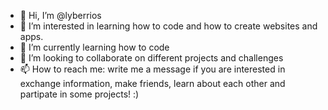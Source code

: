 - 👋 Hi, I’m @lyberrios
- 👀 I’m interested in learning how to code and how to create websites and apps.
- 🌱 I’m currently learning how to code
- 💞️ I’m looking to collaborate on different projects and challenges 
- 📫 How to reach me: write me a message if you are interested in exchange information, make friends, learn about each other and partipate in some projects! :)

<!---
apapacho/apapacho is a ✨ special ✨ repository because its `README.md` (this file) appears on your GitHub profile.
You can click the Preview link to take a look at your changes.
--->
